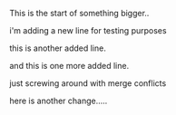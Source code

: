 This is the start of something bigger..

i'm adding a new line for testing purposes

this is another added line.

and this is one more added line.

just screwing around with merge conflicts

here is another change.....
